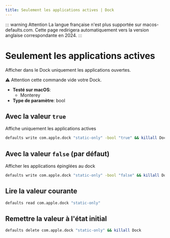 ```yaml
---
title: Seulement les applications actives | Dock
---
```


::: warning Attention
La langue française n'est plus supportée sur macos-defaults.com. Cette page redirigera automatiquement vers la version anglaise correspondante en 2024.
:::

# Seulement les applications actives

Afficher dans le Dock uniquement les applications ouvertes.

⚠️ Attention cette commande vide votre Dock.

<!-- break lists -->

- **Testé sur macOS**:
  - Monterey
- **Type de paramètre**: bool

## Avec la valeur `true`

Affiche uniquement les applications actives

```bash
defaults write com.apple.dock "static-only" -bool "true" && killall Dock
```

## Avec la valeur `false` (par défaut)

Afficher les applications épinglées au dock

```bash
defaults write com.apple.dock "static-only" -bool "false" && killall Dock
```

## Lire la valeur courante

```bash
defaults read com.apple.dock "static-only"
```

## Remettre la valeur à l'état initial

```bash
defaults delete com.apple.dock "static-only" && killall Dock
```
